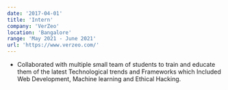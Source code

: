 ```yaml
---
date: '2017-04-01'
title: 'Intern'
company: 'VerZeo'
location: 'Bangalore'
range: 'May 2021 - June 2021'
url: 'https://www.verzeo.com/'
---
```


- Collaborated with multiple small team of students to train and educate them of the latest Technological trends and Frameworks which Included
  Web Development, Machine learning and Ethical Hacking.
